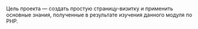 Цель проекта — создать простую страницу-визитку и применить основные знания, полученные в результате изучения данного модуля по PHP.